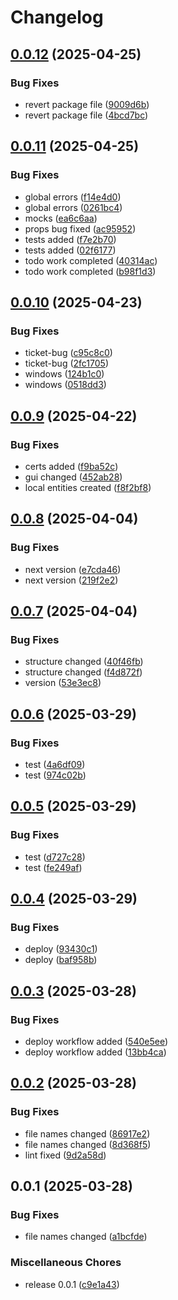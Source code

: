 # Changelog

## [0.0.12](https://github.com/ksv90/game-ui/compare/v0.0.11...v0.0.12) (2025-04-25)


### Bug Fixes

* revert package file ([9009d6b](https://github.com/ksv90/game-ui/commit/9009d6b6f7f943ada910f03aa4a74db191e74c04))
* revert package file ([4bcd7bc](https://github.com/ksv90/game-ui/commit/4bcd7bc8bb47e074a93362e0707e9e11c1a88939))

## [0.0.11](https://github.com/ksv90/game-ui/compare/v0.0.10...v0.0.11) (2025-04-25)


### Bug Fixes

* global errors ([f14e4d0](https://github.com/ksv90/game-ui/commit/f14e4d01b5a097289c34a7d3beec5505a6090928))
* global errors ([0261bc4](https://github.com/ksv90/game-ui/commit/0261bc4fa5ab5def765ec988788a7bfc5e2eae79))
* mocks ([ea6c6aa](https://github.com/ksv90/game-ui/commit/ea6c6aa8c6701f53bd9bb6d31058d366f3b12b5b))
* props bug fixed ([ac95952](https://github.com/ksv90/game-ui/commit/ac95952a2270cad54c58d5a181665b2524cee4ed))
* tests added ([f7e2b70](https://github.com/ksv90/game-ui/commit/f7e2b708d659934c9910b914828d784235c4774d))
* tests added ([02f6177](https://github.com/ksv90/game-ui/commit/02f61773c190828208e18de212585037dc3b1d2d))
* todo work completed ([40314ac](https://github.com/ksv90/game-ui/commit/40314acad059bd762283bb9f16db3aa4e32de920))
* todo work completed ([b98f1d3](https://github.com/ksv90/game-ui/commit/b98f1d3a3490d58a6d0755bfdf93cce221fc7435))

## [0.0.10](https://github.com/ksv90/game-ui/compare/v0.0.9...v0.0.10) (2025-04-23)


### Bug Fixes

* ticket-bug ([c95c8c0](https://github.com/ksv90/game-ui/commit/c95c8c01644b98e98354035f79a768471b833490))
* ticket-bug ([2fc1705](https://github.com/ksv90/game-ui/commit/2fc1705f333994f8325fbbf6540f7f8305f47fa1))
* windows ([124b1c0](https://github.com/ksv90/game-ui/commit/124b1c0b6cf62ee8d014244ff0e965cb579d8292))
* windows ([0518dd3](https://github.com/ksv90/game-ui/commit/0518dd3d0ca24ce12f7457938d65b5fdea758be5))

## [0.0.9](https://github.com/ksv90/game-ui/compare/v0.0.8...v0.0.9) (2025-04-22)


### Bug Fixes

* certs added ([f9ba52c](https://github.com/ksv90/game-ui/commit/f9ba52c7f85d354986bd08f415dc90801d3889ab))
* gui changed ([452ab28](https://github.com/ksv90/game-ui/commit/452ab280b879061712976487e692f3210313541a))
* local entities created ([f8f2bf8](https://github.com/ksv90/game-ui/commit/f8f2bf8e018dff97c36d872f66982d04da888463))

## [0.0.8](https://github.com/ksv90/game-ui/compare/v0.0.7...v0.0.8) (2025-04-04)


### Bug Fixes

* next version ([e7cda46](https://github.com/ksv90/game-ui/commit/e7cda463fcfc94a023c42203cd33260095ebc0a7))
* next version ([219f2e2](https://github.com/ksv90/game-ui/commit/219f2e2529e35bd8b741bdddb592babcb50a4f8d))

## [0.0.7](https://github.com/ksv90/keno-ui/compare/v0.0.6...v0.0.7) (2025-04-04)


### Bug Fixes

* structure changed ([40f46fb](https://github.com/ksv90/keno-ui/commit/40f46fb6ecbe3eaf280f8c037234c93c0ed99961))
* structure changed ([f4d872f](https://github.com/ksv90/keno-ui/commit/f4d872f8f81c0b4318f74a3769ee14495b2029fb))
* version ([53e3ec8](https://github.com/ksv90/keno-ui/commit/53e3ec871297b37dba5ba6dd5b2fcdab2f1db0b4))

## [0.0.6](https://github.com/ksv90/keno-ui/compare/v0.0.5...v0.0.6) (2025-03-29)


### Bug Fixes

* test ([4a6df09](https://github.com/ksv90/keno-ui/commit/4a6df091c72d2449456bc7186586341348dbb1e1))
* test ([974c02b](https://github.com/ksv90/keno-ui/commit/974c02bcc6acad336ec43ddb08477e9fd75fad89))

## [0.0.5](https://github.com/ksv90/keno-ui/compare/v0.0.4...v0.0.5) (2025-03-29)


### Bug Fixes

* test ([d727c28](https://github.com/ksv90/keno-ui/commit/d727c285fd769cb7a9f82c2236a1643c95db8477))
* test ([fe249af](https://github.com/ksv90/keno-ui/commit/fe249afcee19eb45694b0b1277a4f1b7295a55f8))

## [0.0.4](https://github.com/ksv90/keno-ui/compare/v0.0.3...v0.0.4) (2025-03-29)


### Bug Fixes

* deploy ([93430c1](https://github.com/ksv90/keno-ui/commit/93430c10a119377470786f49570b9268fc65bf1d))
* deploy ([baf958b](https://github.com/ksv90/keno-ui/commit/baf958b3be7c93de97527df8155995e7178eefa9))

## [0.0.3](https://github.com/ksv90/keno-ui/compare/v0.0.2...v0.0.3) (2025-03-28)


### Bug Fixes

* deploy workflow added ([540e5ee](https://github.com/ksv90/keno-ui/commit/540e5ee5f233fb2329c8d3a7736479e7d4a009ec))
* deploy workflow added ([13bb4ca](https://github.com/ksv90/keno-ui/commit/13bb4cafd08e5b1d6a1048633cba40d847ed991b))

## [0.0.2](https://github.com/ksv90/keno-ui/compare/v0.0.1...v0.0.2) (2025-03-28)


### Bug Fixes

* file names changed ([86917e2](https://github.com/ksv90/keno-ui/commit/86917e298d5c9838149bdcd3c317d42aa0988963))
* file names changed ([8d368f5](https://github.com/ksv90/keno-ui/commit/8d368f5819ef9f7894d2887d0e73c5841231cc0d))
* lint fixed ([9d2a58d](https://github.com/ksv90/keno-ui/commit/9d2a58d85c762df246e7b0c80d1aa6777869a2ca))

## 0.0.1 (2025-03-28)


### Bug Fixes

* file names changed ([a1bcfde](https://github.com/ksv90/keno-ui/commit/a1bcfde13f4b8ab5be6f19995d4a7b5c6832cd4c))


### Miscellaneous Chores

* release 0.0.1 ([c9e1a43](https://github.com/ksv90/keno-ui/commit/c9e1a437bc90ded5e7aaf022c1c2afa2239a8dab))
